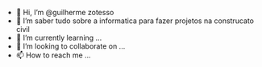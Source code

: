 - 👋 Hi, I’m @guilherme zotesso
- 👀 I’m saber tudo sobre a informatica para fazer projetos na construcato civil
- 🌱 I’m currently learning ...
- 💞️ I’m looking to collaborate on ...
- 📫 How to reach me ...

<!---
athleticopr81/athleticopr81 is a ✨ special ✨ repository because its `README.md` (this file) appears on your GitHub profile.
You can click the Preview link to take a look at your changes.
--->
